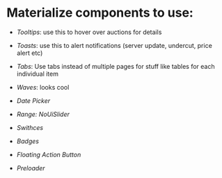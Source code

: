 Materialize components to use:
==============================

- *Tooltips*: use this to hover over auctions for details
- *Toasts*: use this to alert notifications (server update, undercut, price alert etc)
- *Tabs*: Use tabs instead of multiple pages for stuff like tables for each individual item
- *Waves*: looks cool

- *Date Picker*
- *Range: NoUiSlider*
- *Swithces*

- *Badges*
- *Floating Action Button*
- *Preloader*